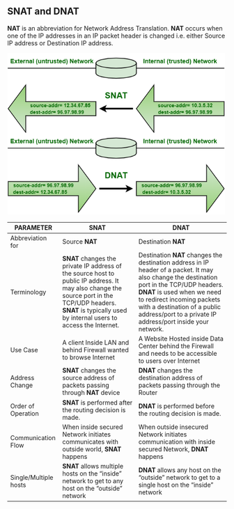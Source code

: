 ## **SNAT** and **DNAT**

**NAT** is an abbreviation for Network Address Translation.
**NAT** occurs when one of the IP addresses in an IP packet header is changed i.e. either Source IP address or Destination IP address.

<img src="../misc/images/nat.png" alt="network_route" width="500"/>

PARAMETER|	**SNAT**|	**DNAT**
---------|----------|-----------
Abbreviation for |Source **NAT**|Destination **NAT**
Terminology|**SNAT** changes the private IP address of the source host to public IP address. It may also change the source port in the TCP/UDP headers. **SNAT** is typically used by internal users to access the Internet. |Destination **NAT** changes the destination address in IP header of a packet. It may also change the destination port in the TCP/UDP headers. **DNAT** is used when we need to redirect incoming packets with a destination of a public address/port to a private IP address/port inside your network.
Use Case |A client Inside LAN and behind Firewall wanted to browse Internet|A Website Hosted inside Data Center behind the Firewall and needs to be accessible to users over Internet
Address Change|**SNAT** changes the source address of packets passing through **NAT** device|**DNAT** changes the destination address of packets passing through the Router
Order of Operation|**SNAT** is performed after the routing decision is made.|**DNAT** is performed before the routing decision is made.
Communication Flow|When inside secured Network initiates communicates with outside world, **SNAT** happens|When outside insecured Network initiates communication with inside secured Network, **DNAT** happens
Single/Multiple hosts|**SNAT** allows multiple hosts on the “inside” network to get to any host on the “outside” network|**DNAT** allows any host on the “outside” network to get to a single host on the “inside” network
